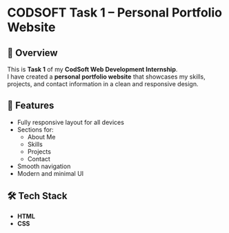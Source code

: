 # CODSOFT Task 1 – Personal Portfolio Website

## 📌 Overview
This is **Task 1** of my **CodSoft Web Development Internship**.  
I have created a **personal portfolio website** that showcases my skills, projects, and contact information in a clean and responsive design.

## 🎯 Features
- Fully responsive layout for all devices
- Sections for:
  - About Me
  - Skills
  - Projects
  - Contact
- Smooth navigation
- Modern and minimal UI

## 🛠️ Tech Stack
- **HTML**
- **CSS**


